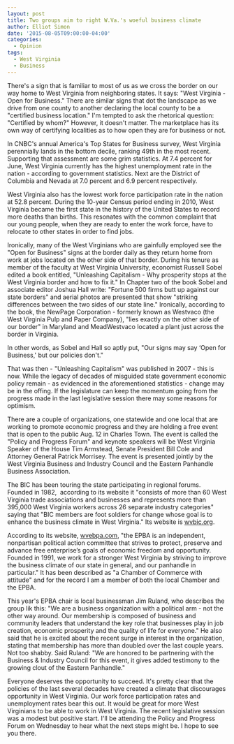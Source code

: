 ```yaml
---
layout: post
title: Two groups aim to right W.Va.'s woeful business climate
author: Elliot Simon
date: '2015-08-05T09:00:00-04:00'
categories:
  - Opinion
tags:
  - West Virginia
  - Business
---
```

 
There's a sign that is familiar to most of us as we cross the border on our way home to West Virginia from neighboring states. It says: "West Virginia - Open for Business." There are similar signs that dot the landscape as we drive from one county to another declaring the local county to be a "certified business location." I'm tempted to ask the rhetorical question: "Certified by whom?" However, it doesn't matter. The marketplace has its own way of certifying localities as to how open they are for business or not.

In CNBC's annual America's Top States for Business survey, West Virginia perennially lands in the bottom decile, ranking 49th in the most recent. Supporting that assessment are some grim statistics. At 7.4 percent for June, West Virginia currently has the highest unemployment rate in the nation - according to government statistics. Next are the District of Columbia and Nevada at 7.0 percent and 6.9 percent respectively.

West Virginia also has the lowest work force participation rate in the nation at 52.8 percent. During the 10-year Census period ending in 2010, West Virginia became the first state in the history of the United States to record more deaths than births. This resonates with the common complaint that our young people, when they are ready to enter the work force, have to relocate to other states in order to find jobs.

Ironically, many of the West Virginians who are gainfully employed see the "Open for Business" signs at the border daily as they return home from work at jobs located on the other side of that border. During his tenure as member of the faculty at West Virginia University, economist Russell Sobel edited a book entitled, "Unleashing Capitalism - Why prosperity stops at the West Virginia border and how to fix it." In Chapter two of the book Sobel and associate editor Joshua Hall write: "Fortune 500 firms butt up against our state borders" and aerial photos are presented that show "striking differences between the two sides of our state line." Ironically, according to the book, the NewPage Corporation - formerly known as Westvaco (the West Virginia Pulp and Paper Company), "lies exactly on the other side of our border" in Maryland and MeadWestvaco located a plant just across the border in Virginia.

In other words, as Sobel and Hall so aptly put, "Our signs may say ‘Open for Business,' but our policies don't."

That was then - "Unleashing Capitalism" was published in 2007  -  this is now. While the legacy of decades of misguided state government economic policy remain - as evidenced in the aforementioned statistics - change may be in the offing. If the legislature can keep the momentum going from the progress made in the last legislative session there may some reasons for optimism.

There are a couple of organizations, one statewide and one local that are working to promote economic progress and they are holding a free event that is open to the public Aug. 12 in Charles Town. The event is called the "Policy and Progress Forum" and keynote speakers will be West Virginia Speaker of the House Tim Armstead, Senate President Bill Cole and Attorney General Patrick Morrisey. The event is presented jointly by the West Virginia Business and Industry Council and the Eastern Panhandle Business Association.

The BIC has been touring the state participating in regional forums. Founded in 1982,&nbsp; according to its website it "consists of more than 60 West Virginia trade associations and businesses and represents more than 395,000 West Virginia workers across 26 separate industry categories" saying that "BIC members are foot soldiers for change whose goal is to enhance the business climate in West Virginia." Its website is [wvbic.org](https://wvbic.org).

According to its website, [wvebpa.com](http://wvebpa.com), "the EPBA is an independent, nonpartisan political action committee that strives to protect, preserve and advance free enterprise&rsquo;s goals of economic freedom and opportunity. Founded in 1991, we work for a stronger West Virginia by striving to improve the business climate of our state in general, and our panhandle in particular." It has been described as "a Chamber of Commerce with attitude" and for the record I am a member of both the local Chamber and the EPBA.

This year's EPBA chair is local businessman Jim Ruland, who describes the group lik this: "We are a business organization with a political arm - not the other way around.  Our membership is composed of business and community leaders that understand the key role that businesses play in job creation, economic prosperity and the quality of life for everyone." He also said that he is excited about the recent surge in interest in the organization, stating that membership has more than doubled over the last couple years.  Not too shabby. Said Ruland: "We are honored to be partnering with the Business &amp; Industry Council for this event, it gives added testimony to the growing clout of the Eastern Panhandle."

Everyone deserves the opportunity to succeed. It's pretty clear that the policies of the last several decades have created a climate that discourages opportunity in West Virginia.  Our work force participation rates and unemployment rates bear this out. It would be great for more West Virginians to be able to work in West Virginia. The recent legislative session was a modest but positive start. I'll be attending the Policy and Progress Forum on Wednesday to hear what the next steps might be. I hope to see you there.


